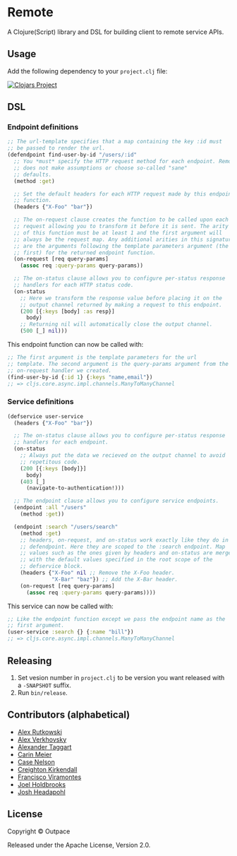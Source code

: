 # Remote

A Clojure(Script) library and DSL for building client to remote service
APIs.

## Usage

Add the following dependency to your `project.clj` file:

[![Clojars Project](http://clojars.org/com.outpace/remote/latest-version.svg)](http://clojars.org/com.outpace/remote)

## DSL

### Endpoint definitions

```clj
;; The url-template specifies that a map containing the key :id must
;; be passed to render the url.
(defendpoint find-user-by-id "/users/:id"
  ;; You *must* specify the HTTP request method for each endpoint. Remote
  ;; does not make assumptions or choose so-called "sane"
  ;; defaults.
  (method :get)

  ;; Set the default headers for each HTTP request made by this endpoint
  ;; function.
  (headers {"X-Foo" "bar"})

  ;; The on-request clause creates the function to be called upon each
  ;; request allowing you to transform it before it is sent. The arity
  ;; of this function must be at least 1 and the first argument will
  ;; always be the request map. Any additional arities in this signature
  ;; are the arguments following the template parameters argument (the
  ;; first) for the returned endpoint function.
  (on-request [req query-params]
    (assoc req :query-params query-params))

  ;; The on-status clause allows you to configure per-status response
  ;; handlers for each HTTP status code.
  (on-status
    ;; Here we transform the response value before placing it on the
    ;; output channel returned by making a request to this endpoint.
    (200 [{:keys [body] :as resp}]
      body)
    ;; Returning nil will automatically close the output channel.
    (500 [_] nil)))
```

This endpoint function can now be called with:

```clj
;; The first argument is the template parameters for the url
;; template. The second argument is the query-params argument from the
;; on-request handler we created.
(find-user-by-id {:id 1} {:keys "name,email"})
;; => cljs.core.async.impl.channels.ManyToManyChannel
```

### Service definitions

```clj
(defservice user-service
  (headers {"X-Foo" "bar"})

  ;; The on-status clause allows you to configure per-status response
  ;; handlers for each endpoint.
  (on-status
    ;; Always put the data we recieved on the output channel to avoid
    ;; repetitous code.
    (200 [{:keys [body]}]
      body)
    (403 [_]
      (navigate-to-authentication!)))

  ;; The endpoint clause allows you to configure service endpoints.
  (endpoint :all "/users"
    (method :get))

  (endpoint :search "/users/search"
    (method :get)
    ;; headers, on-request, and on-status work exactly like they do in
    ;; defendpoint. Here they are scoped to the :search endpoint. Map
    ;; values such as the ones given by headers and on-status are merged
    ;; with the default values specified in the root scope of the
    ;; defservice block.
    (headers {"X-Foo" nil ;; Remove the X-Foo header.
              "X-Bar" "baz"}) ;; Add the X-Bar header.
    (on-request [req query-params]
      (assoc req :query-params query-params))))
```

This service can now be called with:

```clj
;; Like the endpoint function except we pass the endpoint name as the
;; first argument.
(user-service :search {} {:name "bill"})
;; => cljs.core.async.impl.channels.ManyToManyChannel
```

## Releasing

1. Set vesion number in `project.clj` to be version you want released
with a `-SNAPSHOT` suffix.
1. Run `bin/release`.

## Contributors (alphabetical)

- [Alex Rutkowski](https://github.com/alexmarie)
- [Alex Verkhovsky](https://github.com/alexeyv)
- [Alexander Taggart](https://github.com/ataggart)
- [Carin Meier](https://github.com/gigasquid)
- [Case Nelson](https://github.com/snoe)
- [Creighton Kirkendall](https://github.com/ckirkendall)
- [Francisco Viramontes](https://github.com/kidpollo)
- [Joel Holdbrooks](https://github.com/noprompt)
- [Josh Headapohl](https://github.com/joshhead)

## License

Copyright © Outpace

Released under the Apache License, Version 2.0.
